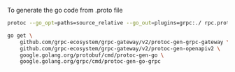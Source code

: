 
To generate the go code from .proto file

```bash
protoc --go_opt=paths=source_relative --go_out=plugins=grpc:./ rpc.proto
```


```bash
go get \
    github.com/grpc-ecosystem/grpc-gateway/v2/protoc-gen-grpc-gateway \
    github.com/grpc-ecosystem/grpc-gateway/v2/protoc-gen-openapiv2 \
    google.golang.org/protobuf/cmd/protoc-gen-go \
    google.golang.org/grpc/cmd/protoc-gen-go-grpc
```